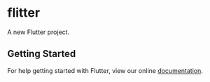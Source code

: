 # flitter

A new Flutter project.

## Getting Started

For help getting started with Flutter, view our online
[documentation](https://flutter.io/).
